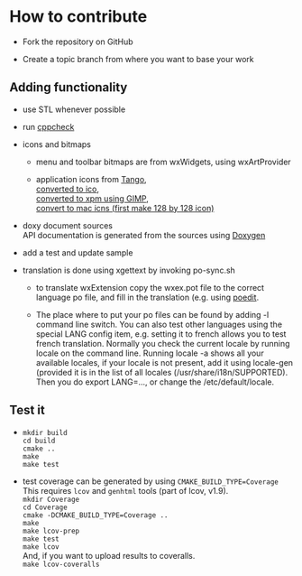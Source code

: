 # How to contribute

- Fork the repository on GitHub

- Create a topic branch from where you want to base your work

## Adding functionality

- use STL whenever possible 

- run [cppcheck](http://cppcheck.sourceforge.net/)

- icons and bitmaps
  - menu and toolbar bitmaps are from wxWidgets, using wxArtProvider

  - application icons from [Tango](http://tango.freedesktop.org/Tango_Desktop_Project),   
  [converted to ico](http://www.convertico.com/),   
  [converted to xpm using GIMP](http://www.gimp.org/),   
  [convert to mac icns (first make 128 by 128 icon)](http://iconverticons.com/)

- doxy document sources  
  API documentation is generated from the sources 
  using [Doxygen](http://www.stack.nl/~dimitri/doxygen/)
  
- add a test and update sample
 
- translation is done using xgettext by invoking po-sync.sh   
  - to translate wxExtension copy the wxex.pot file to the correct language po 
    file, and fill in the translation (e.g. using [poedit](http://www.poedit.net/).    

  - The place where to put your po files can be found by adding -l command line switch.
    You can also test other languages using the special LANG config item,
    e.g. setting it to french allows you to test french translation.
    Normally you check the current locale by running locale on the
    command line. Running locale -a shows all your available locales, if your
    locale is not present, add it using locale-gen (provided it is in 
    the list of all locales (/usr/share/i18n/SUPPORTED).
    Then you do export LANG=..., or change the /etc/default/locale.
    
## Test it

- `mkdir build`   
  `cd build`   
  `cmake ..`   
  `make`   
  `make test`   

- test coverage can be generated by using `CMAKE_BUILD_TYPE=Coverage`    
  This requires `lcov` and `genhtml` tools (part of lcov, v1.9).    
  `mkdir Coverage`   
  `cd Coverage`   
  `cmake -DCMAKE_BUILD_TYPE=Coverage ..`   
  `make`  
  `make lcov-prep`  
  `make test`  
  `make lcov`  
  And, if you want to upload results to coveralls.    
  `make lcov-coveralls`   
